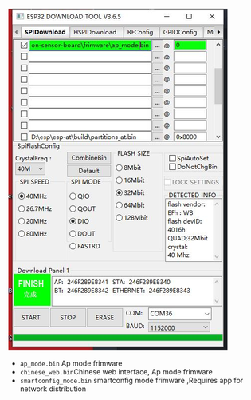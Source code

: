 ![](setting.jpg)

* `ap_mode.bin`  Ap mode frimware
* `chinese_web.bin`Chinese web interface, Ap mode frimware
* `smartconfig_mode.bin` smartconfig mode frimware ,Requires app for network distribution